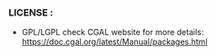 ### LICENSE :
 - GPL/LGPL check CGAL website for more details: https://doc.cgal.org/latest/Manual/packages.html
